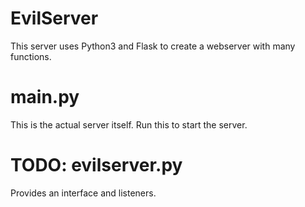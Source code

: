 # EvilServer
This server uses Python3 and Flask to create a webserver with many functions.

# main.py
This is the actual server itself. Run this to start the server.

# TODO: evilserver.py
Provides an interface and listeners.
